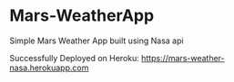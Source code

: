 # Mars-WeatherApp
Simple Mars Weather App built using Nasa api

Successfully Deployed on Heroku: https://mars-weather-nasa.herokuapp.com
